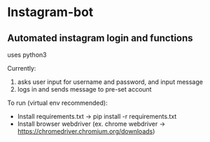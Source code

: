 # Instagram-bot
Automated instagram login and functions
--------------------------------------------
uses python3

Currently:
1. asks user input for username and password, and input message
2. logs in and sends message to pre-set account

To run (virtual env recommended):
- Install requirements.txt -> pip install -r requirements.txt
- Install browser webdriver
   (ex. chrome webdriver -> https://chromedriver.chromium.org/downloads)

